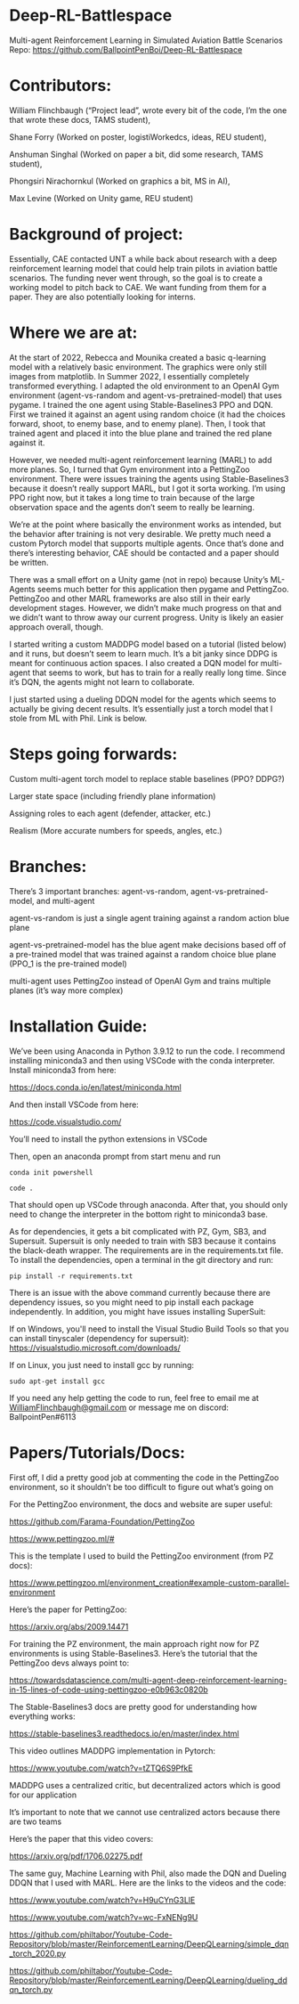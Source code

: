 # Deep-RL-Battlespace
Multi-agent Reinforcement Learning in Simulated Aviation Battle Scenarios
Repo: https://github.com/BallpointPenBoi/Deep-RL-Battlespace
 
# Contributors:
William Flinchbaugh (“Project lead”, wrote every bit of the code, I’m the one that wrote these docs, TAMS student), 
 
Shane Forry (Worked on poster, logistiWorkedcs, ideas, REU student), 
 
Anshuman Singhal (Worked on paper a bit, did some research, TAMS student), 
 
Phongsiri Nirachornkul (Worked on graphics a bit, MS in AI), 
 
Max Levine (Worked on Unity game, REU student)
 
# Background of project:
Essentially, CAE contacted UNT a while back about research with a deep reinforcement learning model that could help train pilots in aviation battle scenarios. The funding never went through, so the goal is to create a working model to pitch back to CAE. We want funding from them for a paper. They are also potentially looking for interns.
 
# Where we are at:
At the start of 2022, Rebecca and Mounika created a basic q-learning model with a relatively basic environment. The graphics were only still images from matplotlib.
In Summer 2022, I essentially completely transformed everything. I adapted the old environment to an OpenAI Gym environment (agent-vs-random and agent-vs-pretrained-model) that uses pygame. I trained the one agent using Stable-Baselines3 PPO and DQN. First we trained it against an agent using random choice (it had the choices forward, shoot, to enemy base, and to enemy plane). Then, I took that trained agent and placed it into the blue plane and trained the red plane against it.
 
However, we needed multi-agent reinforcement learning (MARL) to add more planes. So, I turned that Gym environment into a PettingZoo environment. There were issues training the agents using Stable-Baselines3 because it doesn’t really support MARL, but I got it sorta working. I’m using PPO right now, but it takes a long time to train because of the large observation space and the agents don’t seem to really be learning.
 
We’re at the point where basically the environment works as intended, but the behavior after training is not very desirable. We pretty much need a custom Pytorch model that supports multiple agents. Once that’s done and there’s interesting behavior, CAE should be contacted and a paper should be written.
 
There was a small effort on a Unity game (not in repo) because Unity’s ML-Agents seems much better for this application then pygame and PettingZoo. PettingZoo and other MARL frameworks are also still in their early development stages. However, we didn’t make much progress on that and we didn’t want to throw away our current progress. Unity is likely an easier approach overall, though.
 
I started writing a custom MADDPG model based on a tutorial (listed below) and it runs, but doesn’t seem to learn much. It’s a bit janky since DDPG is meant for continuous action spaces. I also created a DQN model for multi-agent that seems to work, but has to train for a really really long time. Since it’s DQN, the agents might not learn to collaborate.
 
I just started using a dueling DDQN model for the agents which seems to actually be giving decent results. It’s essentially just a torch model that I stole from ML with Phil. Link is below.
 
# Steps going forwards:
Custom multi-agent torch model to replace stable baselines (PPO? DDPG?)
 
Larger state space (including friendly plane information)
 
Assigning roles to each agent (defender, attacker, etc.)
 
Realism (More accurate numbers for speeds, angles, etc.)
 
# Branches:
There’s 3 important branches: agent-vs-random, agent-vs-pretrained-model, and multi-agent
 
agent-vs-random is just a single agent training against a random action blue plane
 
agent-vs-pretrained-model has the blue agent make decisions based off of a pre-trained model that was trained against a random choice blue plane (PPO_1 is the pre-trained model)
 
multi-agent uses PettingZoo instead of OpenAI Gym and trains multiple planes (it’s way more complex)
 
# Installation Guide:
We’ve been using Anaconda in Python 3.9.12 to run the code. I recommend installing miniconda3 and then using VSCode with the conda interpreter. Install miniconda3 from here:
 
https://docs.conda.io/en/latest/miniconda.html
 
And then install VSCode from here:
 
https://code.visualstudio.com/
 
You’ll need to install the python extensions in VSCode
 
Then, open an anaconda prompt from start menu and run
 
`conda init powershell`


`code .`

 
That should open up VSCode through anaconda. After that, you should only need to change the interpreter in the bottom right to miniconda3 base.
 
As for dependencies, it gets a bit complicated with PZ, Gym, SB3, and Supersuit. Supersuit is only needed to train with SB3 because it contains the black-death wrapper. The requirements are in the requirements.txt file. To install the dependencies, open a terminal in the git directory and run:
 
`pip install -r requirements.txt`

 
There is an issue with the above command currently because there are dependency issues, so you might need to pip install each package independently. In addition, you might have issues installing SuperSuit:
 
If on Windows, you'll need to install the Visual Studio Build Tools so that you can install tinyscaler (dependency for supersuit): https://visualstudio.microsoft.com/downloads/
 
If on Linux, you just need to install gcc by running:
 
`sudo apt-get install gcc`

 
If you need any help getting the code to run, feel free to email me at WilliamFlinchbaugh@gmail.com or message me on discord: BallpointPen#6113
 
# Papers/Tutorials/Docs:
First off, I did a pretty good job at commenting the code in the PettingZoo environment, so it shouldn’t be too difficult to figure out what’s going on
 
For the PettingZoo environment, the docs and website are super useful:
 
https://github.com/Farama-Foundation/PettingZoo
 
https://www.pettingzoo.ml/#
 
This is the template I used to build the PettingZoo environment (from PZ docs):
 
https://www.pettingzoo.ml/environment_creation#example-custom-parallel-environment 
 
Here’s the paper for PettingZoo:
 
https://arxiv.org/abs/2009.14471
 
For training the PZ environment, the main approach right now for PZ environments is using Stable-Baselines3. Here’s the tutorial that the PettingZoo devs always point to:
 
https://towardsdatascience.com/multi-agent-deep-reinforcement-learning-in-15-lines-of-code-using-pettingzoo-e0b963c0820b 
 
The Stable-Baselines3 docs are pretty good for understanding how everything works:
 
https://stable-baselines3.readthedocs.io/en/master/index.html
 
This video outlines MADDPG implementation in Pytorch:
 
https://www.youtube.com/watch?v=tZTQ6S9PfkE
 
MADDPG uses a centralized critic, but decentralized actors which is good for our application
 
It’s important to note that we cannot use centralized actors because there are two teams
 
Here’s the paper that this video covers:
 
https://arxiv.org/pdf/1706.02275.pdf
 
The same guy, Machine Learning with Phil, also made the DQN and Dueling DDQN that I used with MARL. Here are the links to the videos and the code:
 
https://www.youtube.com/watch?v=H9uCYnG3LlE
 
https://www.youtube.com/watch?v=wc-FxNENg9U
 
https://github.com/philtabor/Youtube-Code-Repository/blob/master/ReinforcementLearning/DeepQLearning/simple_dqn_torch_2020.py
 
https://github.com/philtabor/Youtube-Code-Repository/blob/master/ReinforcementLearning/DeepQLearning/dueling_ddqn_torch.py
